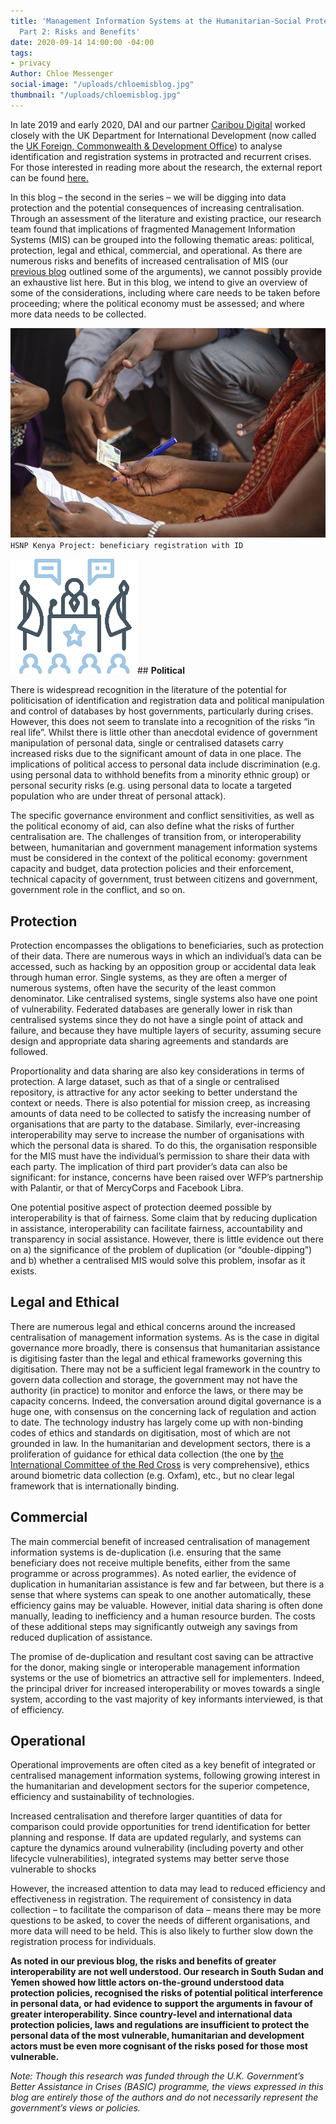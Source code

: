```yaml
---
title: 'Management Information Systems at the Humanitarian-Social Protection Nexus,
  Part 2: Risks and Benefits'
date: 2020-09-14 14:00:00 -04:00
tags:
- privacy
Author: Chloe Messenger
social-image: "/uploads/chloemisblog.jpg"
thumbnail: "/uploads/chloemisblog.jpg"
---
```


In late 2019 and early 2020, DAI and our partner [Caribou Digital](https://www.cariboudigital.net/) worked closely with the UK Department for International Development (now called the [UK Foreign, Commonwealth & Development Office](https://www.gov.uk/government/organisations/foreign-commonwealth-development-office)) to analyse identification and registration systems in protracted and recurrent crises. For those interested in reading more about the research, the external report can be found [here.](https://www.dai.com/uploads/bsic-MIS-2020.pdf)

In this blog – the second in the series – we will be digging into data protection and the potential consequences of increasing centralisation. Through an assessment of the literature and existing practice, our research team found that implications of fragmented Management Information Systems (MIS) can be grouped into the following thematic areas: political, protection, legal and ethical, commercial, and operational. As there are numerous risks and benefits of increased centralisation of MIS (our [previous blog](https://dai-global-digital.com/management-information-systems-at-the-humanitarian-social-protection-nexus-interoperability.html) outlined some of the arguments), we cannot possibly provide an exhaustive list here. But in this blog, we intend to give an overview of some of the considerations, including where care needs to be taken before proceeding; where the political economy must be assessed; and where more data needs to be collected.

<!--more-->
![chloemisblog.jpg](/uploads/chloemisblog.jpg)`HSNP Kenya Project: beneficiary registration with ID`

![graphic1_political.png](/uploads/graphic1_political.png)## **Political**

There is widespread recognition in the literature of the potential for politicisation of identification and registration data and political manipulation and control of databases by host governments, particularly during crises. However, this does not seem to translate into a recognition of the risks “in real life”. Whilst there is little other than anecdotal evidence of government manipulation of personal data, single or centralised datasets carry increased risks due to the significant amount of data in one place. The implications of political access to personal data include discrimination (e.g. using personal data to withhold benefits from a minority ethnic group) or personal security risks (e.g. using personal data to locate a targeted population who are under threat of personal attack).

The specific governance environment and conflict sensitivities, as well as the political economy of aid, can also define what the risks of further centralisation are. The challenges of transition from, or interoperability between, humanitarian and government management information systems must be considered in the context of the political economy: government capacity and budget, data protection policies and their enforcement, technical capacity of government, trust between citizens and government, government role in the conflict, and so on.

## Protection

Protection encompasses the obligations to beneficiaries, such as protection of their data. There are numerous ways in which an individual’s data can be accessed, such as hacking by an opposition group or accidental data leak through human error. Single systems, as they are often a merger of numerous systems, often have the security of the least common denominator. Like centralised systems, single systems also have one point of vulnerability. Federated databases are generally lower in risk than centralised systems since they do not have a single point of attack and failure, and because they have multiple layers of security, assuming secure design and appropriate data sharing agreements and standards are followed.

Proportionality and data sharing are also key considerations in terms of protection. A large dataset, such as that of a single or centralised repository, is attractive for any actor seeking to better understand the context or needs. There is also potential for mission creep, as increasing amounts of data need to be collected to satisfy the increasing number of organisations that are party to the database. Similarly, ever-increasing interoperability may serve to increase the number of organisations with which the personal data is shared. To do this, the organisation responsible for the MIS must have the individual’s permission to share their data with each party. The implication of third part provider’s data can also be significant: for instance, concerns have been raised over WFP’s partnership with Palantir, or that of MercyCorps and Facebook Libra.

One potential positive aspect of protection deemed possible by interoperability is that of fairness. Some claim that by reducing duplication in assistance, interoperability can facilitate fairness, accountability and transparency in social assistance. However, there is little evidence out there on a) the significance of the problem of duplication (or “double-dipping”) and b) whether a centralised MIS would solve this problem, insofar as it exists.

## Legal and Ethical

There are numerous legal and ethical concerns around the increased centralisation of management information systems. As is the case in digital governance more broadly, there is consensus that humanitarian assistance is digitising faster than the legal and ethical frameworks governing this digitisation. There may not be a sufficient legal framework in the country to govern data collection and storage, the government may not have the authority (in practice) to monitor and enforce the laws, or there may be capacity concerns. Indeed, the conversation around digital governance is a huge one, with consensus on the concerning lack of regulation and action to date. The technology industry has largely come up with non-binding codes of ethics and standards on digitisation, most of which are not grounded in law. In the humanitarian and development sectors, there is a proliferation of guidance for ethical data collection (the one by [the International Committee of the Red Cross](https://www.icrc.org/en/data-protection-humanitarian-action-handbook) is very comprehensive), ethics around biometric data collection (e.g. Oxfam), etc., but no clear legal framework that is internationally binding.

## Commercial

The main commercial benefit of increased centralisation of management information systems is de-duplication (i.e. ensuring that the same beneficiary does not receive multiple benefits, either from the same programme or across programmes). As noted earlier, the evidence of duplication in humanitarian assistance is few and far between, but there is a sense that where systems can speak to one another automatically, these efficiency gains may be valuable. However, initial data sharing is often done manually, leading to inefficiency and a human resource burden. The costs of these additional steps may significantly outweigh any savings from reduced duplication of assistance.

The promise of de-duplication and resultant cost saving can be attractive for the donor, making single or interoperable management information systems or the use of biometrics an attractive sell for implementers. Indeed, the principal driver for increased interoperability or moves towards a single system, according to the vast majority of key informants interviewed, is that of efficiency.

## Operational

Operational improvements are often cited as a key benefit of integrated or centralised management information systems, following growing interest in the humanitarian and development sectors for the superior competence, efficiency and sustainability of technologies.

Increased centralisation and therefore larger quantities of data for comparison could provide opportunities for trend identification for better planning and response. If data are updated regularly, and systems can capture the dynamics around vulnerability (including poverty and other lifecycle vulnerabilities), integrated systems may better serve those vulnerable to shocks

However, the increased attention to data may lead to reduced efficiency and effectiveness in registration. The requirement of consistency in data collection – to facilitate the comparison of data – means there may be more questions to be asked, to cover the needs of different organisations, and more data will need to be held. This is also likely to further slow down the registration process for individuals.

**As noted in our previous blog, the risks and benefits of greater interoperability are not well understood. Our research in South Sudan and Yemen showed how little actors on-the-ground understood data protection policies, recognised the risks of potential political interference in personal data, or had evidence to support the arguments in favour of greater interoperability. Since country-level and international data protection policies, laws and regulations are insufficient to protect the personal data of the most vulnerable, humanitarian and development actors must be even more cognisant of the risks posed for those most vulnerable.**

*Note: Though this research was funded through the U.K. Government’s Better Assistance in Crises (BASIC) programme, the views expressed in this blog are entirely those of the authors and do not necessarily represent the government’s views or policies.*